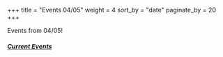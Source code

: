 +++
title = "Events 04/05"
weight = 4
sort_by = "date"
paginate_by = 20
+++

Events from 04/05!

##### [<i class="bi bi-bell-fill"></i> Current Events](@/events/_index.md)
